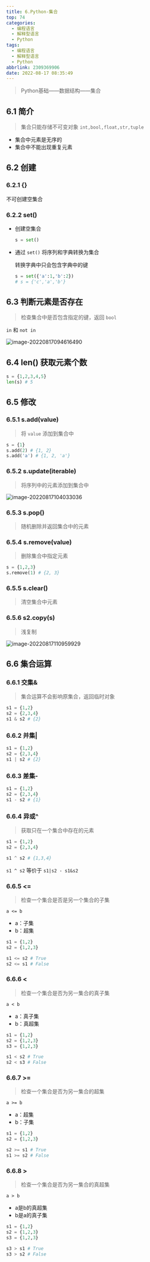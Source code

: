 ```yaml
---
title: 6.Python-集合
top: 74
categories:
  - 编程语言
  - 解释型语言
  - Python
tags:
  - 编程语言
  - 解释型语言
  - Python
abbrlink: 2309369906
date: 2022-08-17 08:35:49
---
```


> Python基础——数据结构——集合

<!--more-->

## 6.1 简介

> 集合只能存储不可变对象 `int,bool,float,str,tuple` 

- 集合中元素是无序的
- 集合中不能出现重复元素

## 6.2 创建

### 6.2.1 {}

不可创建空集合

### 6.2.2 set()

- 创建空集合

  ```python
  s = set()
  ```

- 通过 `set()` 将序列和字典转换为集合

  转换字典中只会包含字典中的键

  ```python
  s = set({'a':1,'b':2})
  # s = {'c','a','b'}
  ```

## 6.3 判断元素是否存在

> 检查集合中是否包含指定的键，返回 `bool`

`in` 和 `not in`

![image-20220817094616490](6.Python-集合/image-20220817094616490.png)

## 6.4 len() 获取元素个数

```python
s = {1,2,3,4,5} 
len(s) # 5
```

## 6.5 修改

### 6.5.1 s.add(value)

> 将 `value` 添加到集合中

```python
s = {1}
s.add(2) # {1, 2}
s.add('a') # {1, 2, 'a'}
```

### 6.5.2 s.update(iterable)

> 将序列中的元素添加到集合中

![image-20220817104033036](6.Python-集合/image-20220817104033036.png)

### 6.5.3 s.pop()

> 随机删除并返回集合中的元素

### 6.5.4 s.remove(value)

> 删除集合中指定元素

```python
s = {1,2,3}
s.remove(1) # {2, 3}
```

### 6.5.5 s.clear()

> 清空集合中元素

### 6.5.6 s2.copy(s)

> 浅复制

![image-20220817110959929](6.Python-集合/image-20220817110959929.png)

## 6.6 集合运算

### 6.6.1 交集&

> 集合运算不会影响原集合，返回临时对象

```python
s1 = {1,2}
s2 = {2,3,4}
s1 & s2 # {2}
```

### 6.6.2 并集\|

```python
s1 = {1,2}
s2 = {2,3,4}
s1 | s2 # {2}
```

### 6.6.3 差集-

```python
s1 = {1,2}
s2 = {2,3,4}
s1 - s2 # {1}
```

### 6.6.4 异或^

> 获取只在一个集合中存在的元素

```python
s1 = {1,2}
s2 = {2,3,4}

s1 ^ s2 # {1,3,4}
```

`s1 ^ s2` 等价于 `s1|s2 - s1&s2`

### 6.6.5 <=

> 检查一个集合是否是另一个集合的子集

`a <= b` 

- a：子集
- b：超集

```python
s1 = {1,2}
s2 = {1,2,3}

s1 <= s2 # True
s2 <= s1 # False
```

### 6.6.6 <

> 检查一个集合是否为另一集合的真子集

`a < b`

- a：真子集
- b：真超集

```python
s1 = {1,2}
s2 = {1,2,3}
s3 = {1,2,3}

s1 < s2 # True
s2 < s3 # False
```

### 6.6.7 >=

> 检查一个集合是否为另一集合的超集

`a >= b`

- a：超集
- b：子集

```python
s1 = {1,2}
s2 = {1,2,3}

s2 >= s1 # True
s1 >= s2 # False
```

### 6.6.8 >

> 检查一个集合是否为另一集合的真超集

`a > b`

- a是b的真超集
- b是a的真子集

```python
s1 = {1,2}
s2 = {1,2,3}
s3 = {1,2,3}

s3 > s1 # True
s3 > s2 # False
```

